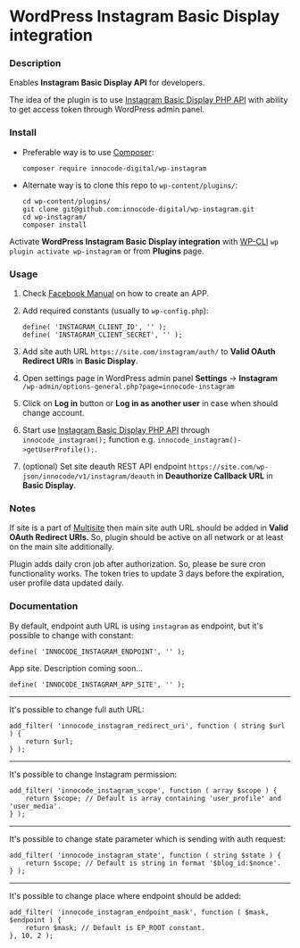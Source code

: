 # WordPress Instagram Basic Display integration

### Description

Enables **Instagram Basic Display API** for developers.

The idea of the plugin is to use [Instagram Basic Display PHP API](https://github.com/espresso-dev/instagram-basic-display-php)
with ability to get access token through WordPress admin panel.

### Install

- Preferable way is to use [Composer](https://getcomposer.org/):

    ````
    composer require innocode-digital/wp-instagram
    ````

- Alternate way is to clone this repo to `wp-content/plugins/`:

    ````
    cd wp-content/plugins/
    git clone git@github.com:innocode-digital/wp-instagram.git
    cd wp-instagram/
    composer install
    ````

Activate **WordPress Instagram Basic Display integration** with [WP-CLI](https://make.wordpress.org/cli/handbook/)
`wp plugin activate wp-instagram` or from **Plugins** page.

### Usage

1. Check [Facebook Manual](https://developers.facebook.com/docs/instagram-basic-display-api/getting-started) on how to
create an APP.

2. Add required constants (usually to `wp-config.php`):

    ````
    define( 'INSTAGRAM_CLIENT_ID', '' );
    define( 'INSTAGRAM_CLIENT_SECRET', '' );
    ````
    
3. Add site auth URL `https://site.com/instagram/auth/` to **Valid OAuth Redirect URIs** in **Basic Display**.

4. Open settings page in WordPress admin panel **Settings** -> **Instagram** 
`/wp-admin/options-general.php?page=innocode-instagram`

5. Click on **Log in** button or **Log in as another user** in case when should change
account.

6. Start use [Instagram Basic Display PHP API](https://github.com/cosenary/Instagram-PHP-API) through
`innocode_instagram();` function e.g. `innocode_instagram()->getUserProfile();`.

7. (optional) Set site deauth REST API endpoint `https://site.com/wp-json/innocode/v1/instagram/deauth` in
**Deauthorize Callback URL** in **Basic Display**. 

### Notes

If site is a part of [Multisite](https://wordpress.org/support/article/create-a-network/)
then main site auth URL should be added in **Valid OAuth Redirect URIs**.
So, plugin should be active on all network or at least on the main site additionally.

Plugin adds daily cron job after authorization. So, please be sure cron functionality works.
The token tries to update 3 days before the expiration, user profile data updated daily.

### Documentation

By default, endpoint auth URL is using `instagram` as endpoint, but it's possible to
change with constant:

````
define( 'INNOCODE_INSTAGRAM_ENDPOINT', '' );
````

App site. Description coming soon...

````
define( 'INNOCODE_INSTAGRAM_APP_SITE', '' );
````

---

It's possible to change full auth URL:

````
add_filter( 'innocode_instagram_redirect_uri', function ( string $url ) {
    return $url;
} );
````

---

It's possible to change Instagram permission:

````
add_filter( 'innocode_instagram_scope', function ( array $scope ) {
    return $scope; // Default is array containing 'user_profile' and 'user_media'.
} );
````

---

It's possible to change state parameter which is sending with auth request:

````
add_filter( 'innocode_instagram_state', function ( string $state ) {
    return $scope; // Default is string in format '$blog_id:$nonce'.
} );
````

---

It's possible to change place where endpoint should be added:

````
add_filter( 'innocode_instagram_endpoint_mask', function ( $mask, $endpoint ) {
    return $mask; // Default is EP_ROOT constant.
}, 10, 2 );
````
